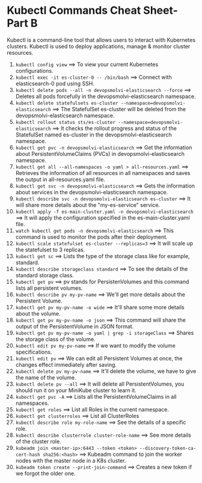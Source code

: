 # Kubectl Commands Cheat Sheet- Part B

Kubectl is a command-line tool that allows users to interact with Kubernetes clusters. Kubectl is used to deploy applications, manage & monitor cluster resources.

1. `kubectl config view` ==> To view your current Kubernetes configurations.
2. `kubectl exec -it es-cluster-0 -- /bin/bash` ==> Connect with elasticsearch-0 pod using SSH.
3. `kubectl delete pods --all -n devopsmolvi-elasticsearch --force` ==> Deletes all pods forcefully in the devopsmolvi-elasticsearch namespace.
4. `kubectl delete statefulsets es-cluster --namespace=devopsmolvi-elasticsearch` ==> The StatefulSet es-cluster will be deleted from the devopsmolvi-elasticsearch namespace.
5. `kubectl rollout status sts/es-cluster --namespace=devopsmolvi-elasticsearch` ==> It checks the rollout progress and status of the StatefulSet named es-cluster in the devopsmolvi-elasticsearch namespace.
6. `kubectl get pvc -n devopsmolvi-elasticsearch` ==> Get the information about PersistentVolumeClaims (PVCs) in devopsmolvi-elasticsearch namespace.
7. `kubectl get all --all-namespaces -o yaml > all-resources.yaml` ==> Retrieves the information of all resources in all namespaces and saves the output in all-resources.yaml file.
8. `kubectl get svc -n devopsmolvi-elasticsearch` ==> Gets the information about services in the devopsmolvi-elasticsearch namespace.
9. `kubectl describe svc -n devopsmolvi-elasticsearch es-cluster` ==> It will share more details about the "my-es-service" service.
10. `kubectl apply -f es-main-cluster.yaml -n devopsmolvi-elasticsearch` ==> It will apply the configuration specified in the es-main-cluster.yaml file.
11. `watch kubectl get pods -n devopsmolvi-elasticsearch` ==> This command is used to monitor the pods after their deployment.
12. `kubectl scale statefulset es-cluster --replicas=3` ==> It will scale up the statefulset to 3 replicas.
13. `kubectl get sc` ==> Lists the type of the storage class like for example, standard.
14. `kubectl describe storageclass standard` ==> To see the details of the standard storage class.
15. `kubectl get pv` ==> pv stands for PersistenVolumes and this command lists all persistent volumes.
16. `kubectl describe pv my-pv-name` ==> We'll get more details about the Persistent Volume.
17. `kubectl get pv my-pv-name -o wide` ==> It'll share some more details about the volume.
18. `kubectl get pv my-pv-name -o json` ==> This command will share the output of the PersistentVolume in JSON format.
19. `kubectl get pv my-pv-name -o yaml | grep -i storageClass` ==> Shares the storage class of the volume.
20. `kubectl edit pv my-pv-name` ==> If we want to modify the volume specifications.
21. `kubectl edit pv` ==> We can edit all Persistent Volumes at once, the changes effect immediately after saving.
22. `kubectl delete pv my-pv-name` ==> It'll delete the volume, we have to give the name of the volume.
23. `kubectl delete pv --all` ==> It will delete all PersistentVolumes, you should run it on your MiniKube cluster to learn it.
24. `kubectl get pvc -A` ==> Lists all the PersistentVolumeClaims in all namespaces.
25. `kubectl get roles` ==> List all Roles in the current namespace.
26. `kubectl get clusterroles` ==> List all ClusterRoles
27. `kubectl describe role my-role-name` ==> See the details of a specific role.
28. `kubectl describe clusterrole cluster-role-name` ==> See more details of the cluster role.
29. `kubeadm join <master-ip>:6443 --token <token> --discovery-token-ca-cert-hash sha256:<hash>` ==> Kubeadm command to join the worker nodes with the master node in a K8s cluster.
30. `kubeadm token create --print-join-command` ==> Creates a new token if we forgot the older one.

